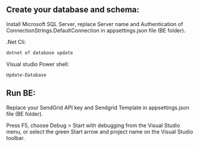 ## Create your database and schema:
Install Microsoft SQL Server, replace Server name and Authentication of ConnectionStrings.DefaultConnection in appsettings.json file (BE folder).

.Net Cli:
```bash
dotnet ef database update
```
Visual studio Power shell:
```
Update-Database
```
## Run BE: 
Replace your SendGrid API key and Sendgrid Template in appsettings.json file (BE folder).

Press F5, choose Debug > Start with debugging from the Visual Studio menu, or select the green Start arrow and project name on the Visual Studio toolbar.
